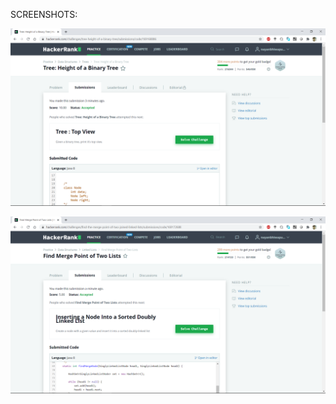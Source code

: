 SCREENSHOTS:

![Height of a Binary Tree](https://github.com/NayanBhiwapurkar/HackerrankMockCodes/blob/master/16_July_2020/Height%20of%20a%20Binary%20Tree.png)

![Find Merge Point of Two Lists](https://github.com/NayanBhiwapurkar/HackerrankMockCodes/blob/master/16_July_2020/Find%20Merge%20Points%20of%20Two%20Lists.png)
